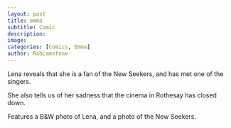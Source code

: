 ```yaml
---
layout: post
title: emma
subtitle: Comic
description:
image:
categories: [Comics, Emma]
author: Robcamstone
---
```


Lena reveals that she is a fan of the New Seekers, and has met one of the singers.

She also tells us of her sadness that the cinema in Rothesay has closed down.

Features a B&W photo of Lena, and a photo of the New Seekers.
